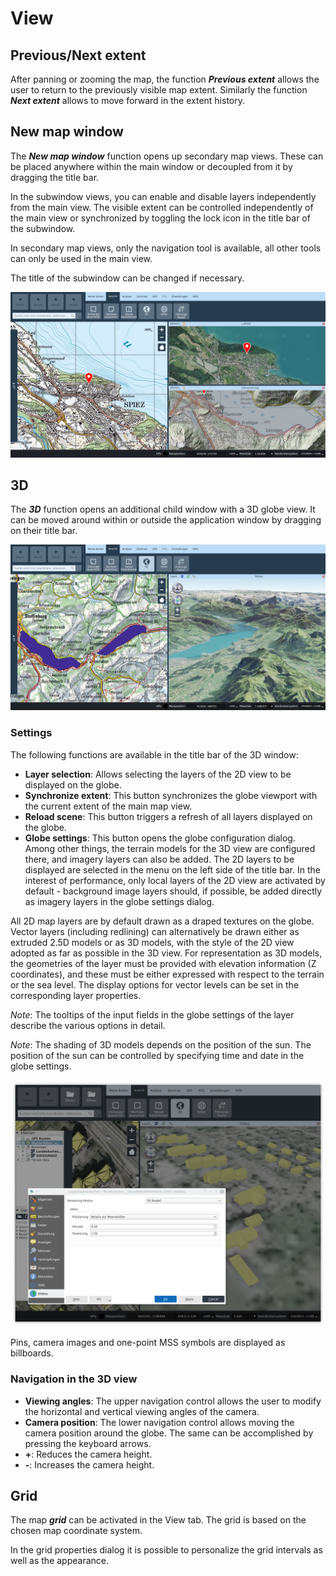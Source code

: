 <!-- WARNING: This file is autogenerated by csv2md.py -->
# View


## <a name="sec0"></a>Previous/Next extent

After panning or zooming the map, the function **_Previous extent_** allows the user to return to the previously visible map extent. Similarly the function **_Next extent_** allows to move forward in the extent history.


## <a name="sec1"></a>New map window

The **_New map window_** function opens up secondary map views. These can be placed anywhere within the main window or decoupled from it by dragging the title bar.

In the subwindow views, you can enable and disable layers independently from the main view. The visible extent can be controlled independently of the main view or synchronized by toggling the lock icon in the title bar of the subwindow.

In secondary map views, only the navigation tool is available, all other tools can only be used in the main view.

The title of the subwindow can be changed if necessary.

<img src="../media/image13.png" />

## <a name="sec2"></a>3D

The **_3D_** function opens an additional child window with a 3D globe view. It can be moved around within or outside the application window by dragging on their title bar.

<img src="../media/image14.png" />

### Settings

The following functions are available in the title bar of the 3D window:

+ **Layer selection**: Allows selecting the layers of the 2D view to be displayed on the globe.
+ **Synchronize extent**: This button synchronizes the globe viewport with the current extent of the main map view.
+ **Reload scene**: This button triggers a refresh of all layers displayed on the globe.
+ **Globe settings**: This button opens the globe configuration dialog. Among other things, the terrain models for the 3D view are configured there, and imagery layers can also be added. The 2D layers to be displayed are selected in the menu on the left side of the title bar. In the interest of performance, only local layers of the 2D view are activated by default - background image layers should, if possible, be added directly as imagery layers in the globe settings dialog.

All 2D map layers are by default drawn as a draped textures on the globe. Vector layers (including redlining) can alternatively be drawn either as extruded 2.5D models or as 3D models, with the style of the 2D view adopted as far as possible in the 3D view. For representation as 3D models, the geometries of the layer must be provided with elevation information (Z coordinates), and these must be either expressed with respect to the terrain or the sea level. The display options for vector levels can be set in the corresponding layer properties.


*Note*: The tooltips of the input fields in the globe settings of the layer describe the various options in detail.

*Note*: The shading of 3D models depends on the position of the sun. The position of the sun can be controlled by specifying time and date in the globe settings.

<img src="../media/image15.png" />

Pins, camera images and one-point MSS symbols are displayed as billboards.


### Navigation in the 3D view

+ **Viewing angles**: The upper navigation control allows the user to modify the horizontal and vertical viewing angles of the camera.
+ **Camera position**: The lower navigation control allows moving the camera position around the globe. The same can be accomplished by pressing the keyboard arrows.
+ **+**: Reduces the camera height.
+ **-**: Increases the camera height.


## <a name="sec3"></a>Grid

The map **_grid_** can be activated in the View tab. The grid is based on the chosen map coordinate system.

In the grid properties dialog it is possible to personalize the grid intervals as well as the appearance.

